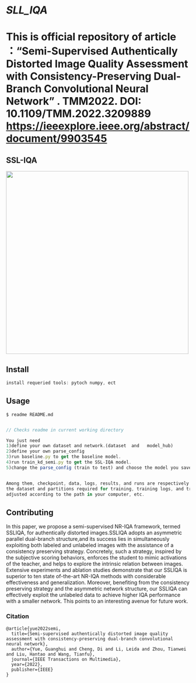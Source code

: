 *SLL_IQA*
===============
**This is official repository of article ：“Semi-Supervised Authentically Distorted Image Quality Assessment with Consistency-Preserving Dual-Branch Convolutional Neural Network” . TMM2022.
DOI: 10.1109/TMM.2022.3209889
https://ieeexplore.ieee.org/abstract/document/9903545**
===============

## SSL-IQA

<img src="https://user-images.githubusercontent.com/72659127/232423969-ca56ff3f-ed75-4ecc-be5a-96aef370ac4e.png" width="500" />

## Install

```js
install requeried tools: pytoch numpy, ect
```

## Usage
```
$ readme README.md
```

```js

// Checks readme in current working directory

You just need 
1)define your own dataset and network.(dataset  and   model_hub)
2)define your own parse_config
3)run baseline.py to get the baseline model.
4)run train_kd_semi.py to get the SSL-IQA model.
5)change the parse_config (train to test) and choose the model you saved for testing.


Among them, checkpoint, data, logs, results, and runs are respectively used to save the trained model,
the dataset and partitions required for training, training logs, and training results. It needs to be 
adjusted according to the path in your computer, etc. 
```

## Contributing

In this paper, we propose a semi-supervised NR-IQA framework, termed SSLIQA, for authentically distorted images.SSLIQA adopts an asymmetric parallel dual-branch structure,and its success lies in simultaneously exploiting both labeled and unlabeled images with the assistance of a consistency preserving strategy. Concretely, such a strategy, inspired by the subjective scoring behaviors, enforces the student to mimic activations of the teacher, and helps to explore the intrinsic relation between images. Extensive experiments and ablation studies demonstrate that our SSLIQA is superior to ten state of-the-art NR-IQA methods with considerable effectiveness
and generalization. Moreover, benefiting from the consistency preserving strategy and the asymmetric network structure, our SSLIQA can effectively exploit the unlabeled data to achieve higher IQA performance with a smaller network. This points to an interesting avenue for future work.

### Citation
```
@article{yue2022semi,
  title={Semi-supervised authentically distorted image quality assessment with consistency-preserving dual-branch convolutional neural network},
  author={Yue, Guanghui and Cheng, Di and Li, Leida and Zhou, Tianwei and Liu, Hantao and Wang, Tianfu},
  journal={IEEE Transactions on Multimedia},
  year={2022},
  publisher={IEEE}
}
```
